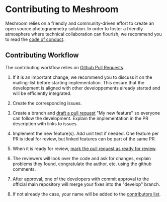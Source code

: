 Contributing to Meshroom
===========================

Meshroom relies on a friendly and community-driven effort to create an open source photogrammetry solution.
In order to foster a friendly atmosphere where technical collaboration can flourish,
we recommend you to read the [code of conduct](CODE_OF_CONDUCT.md).


Contributing Workflow
---------------------

The contributing workflow relies on [Github Pull Requests](https://help.github.com/articles/using-pull-requests/).

1. If it is an important change, we recommend you to discuss it on the mailing-list
before starting implementation. This ensure that the development is aligned with other
developpements already started and will be efficiently integrated.

2. Create the corresponding issues.

3. Create a branch and [draft a pull request](https://github.blog/2019-02-14-introducing-draft-pull-requests/) "My new feature" so everyone can follow the development.
Explain the implementation in the PR description with links to issues.

4. Implement the new feature(s). Add unit test if needed.
One feature per PR is ideal for review, but linked features can be part of the same PR.

5. When it is ready for review, [mark the pull request as ready for review](https://help.github.com/en/articles/changing-the-stage-of-a-pull-request).

6. The reviewers will look over the code and ask for changes, explain problems they found,
congratulate the author, etc. using the github comments.

7. After approval, one of the developers with commit approval to the official main repository
will merge your fixes into the "develop" branch.

8. If not already the case, your name will be added to the [contributors list](CONTRIBUTORS.md).
